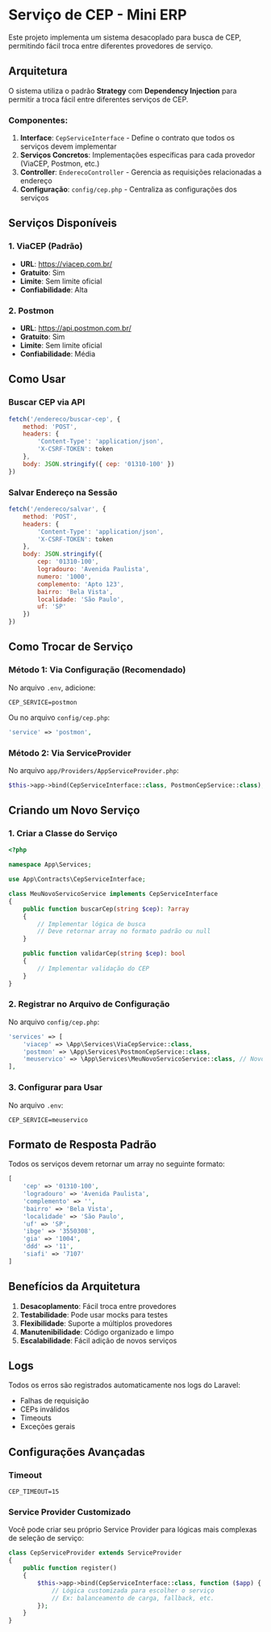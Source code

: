 # Serviço de CEP - Mini ERP

Este projeto implementa um sistema desacoplado para busca de CEP, permitindo fácil troca entre diferentes provedores de serviço.

## Arquitetura

O sistema utiliza o padrão **Strategy** com **Dependency Injection** para permitir a troca fácil entre diferentes serviços de CEP.

### Componentes:

1. **Interface**: `CepServiceInterface` - Define o contrato que todos os serviços devem implementar
2. **Serviços Concretos**: Implementações específicas para cada provedor (ViaCEP, Postmon, etc.)
3. **Controller**: `EnderecoController` - Gerencia as requisições relacionadas a endereço
4. **Configuração**: `config/cep.php` - Centraliza as configurações dos serviços

## Serviços Disponíveis

### 1. ViaCEP (Padrão)
- **URL**: https://viacep.com.br/
- **Gratuito**: Sim
- **Limite**: Sem limite oficial
- **Confiabilidade**: Alta

### 2. Postmon
- **URL**: https://api.postmon.com.br/
- **Gratuito**: Sim
- **Limite**: Sem limite oficial
- **Confiabilidade**: Média

## Como Usar

### Buscar CEP via API
```javascript
fetch('/endereco/buscar-cep', {
    method: 'POST',
    headers: {
        'Content-Type': 'application/json',
        'X-CSRF-TOKEN': token
    },
    body: JSON.stringify({ cep: '01310-100' })
})
```

### Salvar Endereço na Sessão
```javascript
fetch('/endereco/salvar', {
    method: 'POST',
    headers: {
        'Content-Type': 'application/json',
        'X-CSRF-TOKEN': token
    },
    body: JSON.stringify({
        cep: '01310-100',
        logradouro: 'Avenida Paulista',
        numero: '1000',
        complemento: 'Apto 123',
        bairro: 'Bela Vista',
        localidade: 'São Paulo',
        uf: 'SP'
    })
})
```

## Como Trocar de Serviço

### Método 1: Via Configuração (Recomendado)

No arquivo `.env`, adicione:
```env
CEP_SERVICE=postmon
```

Ou no arquivo `config/cep.php`:
```php
'service' => 'postmon',
```

### Método 2: Via ServiceProvider

No arquivo `app/Providers/AppServiceProvider.php`:
```php
$this->app->bind(CepServiceInterface::class, PostmonCepService::class);
```

## Criando um Novo Serviço

### 1. Criar a Classe do Serviço

```php
<?php

namespace App\Services;

use App\Contracts\CepServiceInterface;

class MeuNovoServicoService implements CepServiceInterface
{
    public function buscarCep(string $cep): ?array
    {
        // Implementar lógica de busca
        // Deve retornar array no formato padrão ou null
    }

    public function validarCep(string $cep): bool
    {
        // Implementar validação do CEP
    }
}
```

### 2. Registrar no Arquivo de Configuração

No arquivo `config/cep.php`:
```php
'services' => [
    'viacep' => \App\Services\ViaCepService::class,
    'postmon' => \App\Services\PostmonCepService::class,
    'meuservico' => \App\Services\MeuNovoServicoService::class, // Novo serviço
],
```

### 3. Configurar para Usar

No arquivo `.env`:
```env
CEP_SERVICE=meuservico
```

## Formato de Resposta Padrão

Todos os serviços devem retornar um array no seguinte formato:

```php
[
    'cep' => '01310-100',
    'logradouro' => 'Avenida Paulista',
    'complemento' => '',
    'bairro' => 'Bela Vista',
    'localidade' => 'São Paulo',
    'uf' => 'SP',
    'ibge' => '3550308',
    'gia' => '1004',
    'ddd' => '11',
    'siafi' => '7107'
]
```

## Benefícios da Arquitetura

1. **Desacoplamento**: Fácil troca entre provedores
2. **Testabilidade**: Pode usar mocks para testes
3. **Flexibilidade**: Suporte a múltiplos provedores
4. **Manutenibilidade**: Código organizado e limpo
5. **Escalabilidade**: Fácil adição de novos serviços

## Logs

Todos os erros são registrados automaticamente nos logs do Laravel:
- Falhas de requisição
- CEPs inválidos
- Timeouts
- Exceções gerais

## Configurações Avançadas

### Timeout
```env
CEP_TIMEOUT=15
```

### Service Provider Customizado
Você pode criar seu próprio Service Provider para lógicas mais complexas de seleção de serviço:

```php
class CepServiceProvider extends ServiceProvider
{
    public function register()
    {
        $this->app->bind(CepServiceInterface::class, function ($app) {
            // Lógica customizada para escolher o serviço
            // Ex: balanceamento de carga, fallback, etc.
        });
    }
}
```
